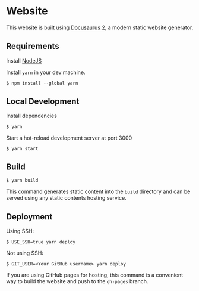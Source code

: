 # Website

This website is built using [Docusaurus 2](https://docusaurus.io/), a modern static website generator.


## Requirements
Install [NodeJS](https://nodejs.org/en/download/)

Install `yarn` in your dev machine.

```
$ npm install --global yarn
```

## Local Development

Install dependencies

```
$ yarn
```

Start a hot-reload development server at port 3000

```
$ yarn start
```

## Build

```
$ yarn build
```

This command generates static content into the `build` directory and can be served using any static contents hosting service.

## Deployment

Using SSH:

```
$ USE_SSH=true yarn deploy
```

Not using SSH:

```
$ GIT_USER=<Your GitHub username> yarn deploy
```

If you are using GitHub pages for hosting, this command is a convenient way to build the website and push to the `gh-pages` branch.
